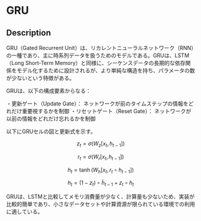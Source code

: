 # GRU


## Description
GRU（Gated Recurrent Unit）は、リカレントニューラルネットワーク（RNN）の一種であり、主に時系列データを扱うためのモデルである。GRUは、LSTM（Long Short-Term Memory）と同様に、シーケンスデータの長期的な依存関係をモデル化するために設計されるが、より単純な構造を持ち、パラメータの数が少ないという特徴がある。

GRUは、以下の構成要素からなる：

・更新ゲート（Update Gate）： ネットワークが前のタイムステップの情報をどれだけ重要視するかを制御
・リセットゲート（Reset Gate）： ネットワークが以前の情報をどれだけ忘れるかを制御

以下にGRUセルの図と更新式を示す。  

$$z_t = \sigma(W_z [x_t,h_{t-1}])$$

$$r_t = \sigma(W_r[x_t, h_{t-1}])$$

$$h_t = \tanh(W_h[x_t,r_t \circ h_{t-1}])$$

$$h_t = (1 -z_t) \circ \tilde h_{t-1} + z_t \circ h_t$$



GRUは、LSTMと比較してメモリ消費量が少なく、計算量も少ないため、実装が比較的簡単であり、小さなデータセットや計算資源が限られている環境での利用に適している。
